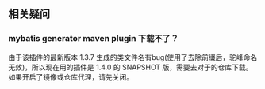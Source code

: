 ## 相关疑问

### mybatis generator maven plugin 下载不了？
由于该插件的最新版本 1.3.7 生成的类文件名有bug(使用了去除前缀后，驼峰命名无效)，所以现在用的插件是 1.4.0 的 SNAPSHOT 版，需要去对于的仓库下载。如果开启了镜像或仓库代理，请先关闭。 